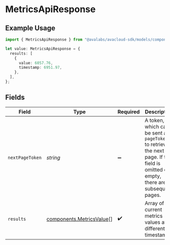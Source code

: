 # MetricsApiResponse

## Example Usage

```typescript
import { MetricsApiResponse } from "@avalabs/avacloud-sdk/models/components";

let value: MetricsApiResponse = {
  results: [
    {
      value: 6057.76,
      timestamp: 6951.97,
    },
  ],
};
```

## Fields

| Field                                                                                                                                  | Type                                                                                                                                   | Required                                                                                                                               | Description                                                                                                                            |
| -------------------------------------------------------------------------------------------------------------------------------------- | -------------------------------------------------------------------------------------------------------------------------------------- | -------------------------------------------------------------------------------------------------------------------------------------- | -------------------------------------------------------------------------------------------------------------------------------------- |
| `nextPageToken`                                                                                                                        | *string*                                                                                                                               | :heavy_minus_sign:                                                                                                                     | A token, which can be sent as `pageToken` to retrieve the next page. If this field is omitted or empty, there are no subsequent pages. |
| `results`                                                                                                                              | [components.MetricsValue](../../models/components/metricsvalue.md)[]                                                                   | :heavy_check_mark:                                                                                                                     | Array of current metrics values at different timestamps.                                                                               |